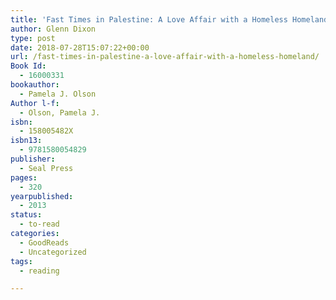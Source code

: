 ```yaml
---
title: 'Fast Times in Palestine: A Love Affair with a Homeless Homeland'
author: Glenn Dixon
type: post
date: 2018-07-28T15:07:22+00:00
url: /fast-times-in-palestine-a-love-affair-with-a-homeless-homeland/
Book Id:
  - 16000331
bookauthor:
  - Pamela J. Olson
Author l-f:
  - Olson, Pamela J.
isbn:
  - 158005482X
isbn13:
  - 9781580054829
publisher:
  - Seal Press
pages:
  - 320
yearpublished:
  - 2013
status:
  - to-read
categories:
  - GoodReads
  - Uncategorized
tags:
  - reading

---
```


